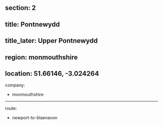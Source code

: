 section: 2
----
title: Pontnewydd
----
title_later: Upper Pontnewydd
----
region: monmouthshire
----
location: 51.66146, -3.024264
----
company:
- monmouthshire
----
route:
- newport-to-blaenavon
